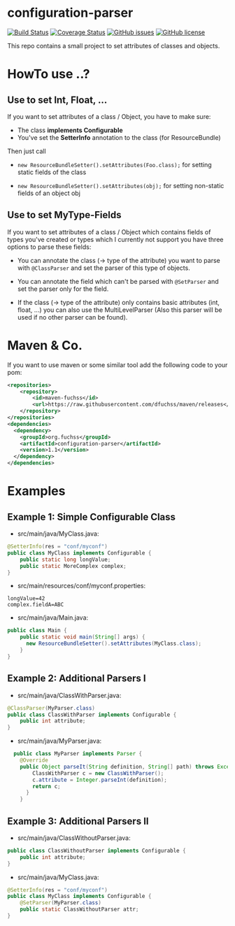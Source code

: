# configuration-parser
[![Build Status](https://travis-ci.org/dfuchss/configuration-parser.svg?branch=master)](https://travis-ci.org/dfuchss/configuration-parser)
[![Coverage Status](https://coveralls.io/repos/github/dfuchss/configuration-parser/badge.svg?branch=master)](https://coveralls.io/github/dfuchss/configuration-parser?branch=master)
[![GitHub issues](https://img.shields.io/github/issues/dfuchss/configuration-parser.svg?style=square)](https://github.com/dfuchss/configuration-parser/issues)
[![GitHub license](https://img.shields.io/badge/license-GPLv3-blue.svg?style=square)](https://github.com/dfuchss/configuration-parser/blob/master/LICENSE.md)

This repo contains a small project to set attributes of classes and objects.

# HowTo use ..?
## Use to set Int, Float, ...
If you want to set attributes of a class / Object, you have to make sure:
* The class **implements Configurable**
* You've set the **SetterInfo** annotation to the class (for ResourceBundle)

Then just call
* `new ResourceBundleSetter().setAttributes(Foo.class);` for setting static fields of the class

* `new ResourceBundleSetter().setAttributes(obj);` for setting non-static fields of an object obj

## Use to set MyType-Fields
If you want to set attributes of a class / Object which contains fields of types you've created or types which I currently not support you have three options to parse these fields:

* You can annotate the class (-> type of the attribute) you want to parse with `@ClassParser` and set the parser of this type of objects.

* You can annotate the field which can't be parsed with `@SetParser` and set the parser only for the field.

* If the class (-> type of the attribute) only contains basic attributes (int, float, ...) you can also use the MultiLevelParser (Also this parser will be used if no other parser can be found).

# Maven & Co.
If you want to use maven or some similar tool add the following code to your pom:
```xml
<repositories>
	<repository>
		<id>maven-fuchss</id>
		<url>https://raw.githubusercontent.com/dfuchss/maven/releases</url>
	</repository>
</repositories>
<dependencies>
  <dependency>
    <groupId>org.fuchss</groupId>
    <artifactId>configuration-parser</artifactId>
    <version>1.1</version>
  </dependency>
</dependencies>
```

# Examples
## Example 1: Simple Configurable Class
* src/main/java/MyClass.java:
```java
@SetterInfo(res = "conf/myconf")
public class MyClass implements Configurable {
	public static long longValue;
	public static MoreComplex complex;
}
```
* src/main/resources/conf/myconf.properties:
```
longValue=42
complex.fieldA=ABC
```
* src/main/java/Main.java:
```java
public class Main {
    public static void main(String[] args) {
      new ResourceBundleSetter().setAttributes(MyClass.class);
    }
}
```
## Example 2: Additional Parsers I
* src/main/java/ClassWithParser.java:
```java
@ClassParser(MyParser.class)
public class ClassWithParser implements Configurable {
    public int attribute;
}
```
* src/main/java/MyParser.java:
```java
  public class MyParser implements Parser {
    @Override
    public Object parseIt(String definition, String[] path) throws Exception {
        ClassWithParser c = new ClassWithParser();
        c.attribute = Integer.parseInt(definition);
        return c;
      }
    }
```
## Example 3: Additional Parsers II
* src/main/java/ClassWithoutParser.java:
```java
public class ClassWithoutParser implements Configurable {
    public int attribute;
}
```
* src/main/java/MyClass.java:
```java
@SetterInfo(res = "conf/myconf")
public class MyClass implements Configurable {
    @SetParser(MyParser.class)
    public static ClassWithoutParser attr;
}
```
